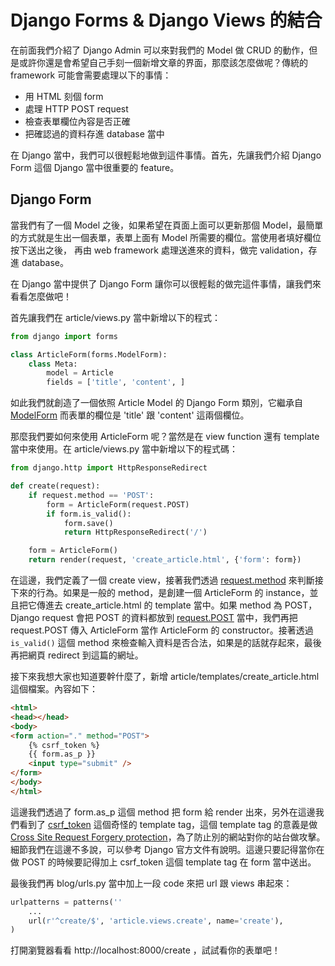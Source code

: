 # Django Forms & Django Views 的結合

在前面我們介紹了 Django Admin 可以來對我們的 Model 做 CRUD 的動作，但是或許你還是會希望自己手刻一個新增文章的界面，那麼該怎麼做呢？傳統的 framework 可能會需要處理以下的事情：

* 用 HTML 刻個 form
* 處理 HTTP POST request
* 檢查表單欄位內容是否正確
* 把確認過的資料存進 database 當中

在 Django 當中，我們可以很輕鬆地做到這件事情。首先，先讓我們介紹 Django Form 這個 Django 當中很重要的 feature。

## Django Form

當我們有了一個 Model 之後，如果希望在頁面上面可以更新那個 Model，最簡單的方式就是生出一個表單，表單上面有 Model 所需要的欄位。當使用者填好欄位按下送出之後，
再由 web framework 處理送進來的資料，做完 validation，存進 database。

在 Django 當中提供了 Django Form 讓你可以很輕鬆的做完這件事情，讓我們來看看怎麼做吧！

首先讓我們在 article/views.py 當中新增以下的程式：

```python
from django import forms

class ArticleForm(forms.ModelForm):
    class Meta:
        model = Article
        fields = ['title', 'content', ]
```

如此我們就創造了一個依照 Article Model 的 Django Form 類別，它繼承自 [ModelForm](https://docs.djangoproject.com/en/dev/topics/forms/modelforms/) 而表單的欄位是 'title' 跟 'content' 這兩個欄位。

那麼我們要如何來使用 ArticleForm 呢？當然是在 view function 還有 template 當中來使用。在 article/views.py 當中新增以下的程式碼：

```python
from django.http import HttpResponseRedirect

def create(request):
    if request.method == 'POST':
        form = ArticleForm(request.POST)
        if form.is_valid():
            form.save()
            return HttpResponseRedirect('/')

    form = ArticleForm()
    return render(request, 'create_article.html', {'form': form})
```

在這邊，我們定義了一個 create view，接著我們透過 [request.method](https://docs.djangoproject.com/en/dev/ref/request-response/#django.http.HttpRequest.method) 來判斷接下來的行為。如果是一般的 method，是創建一個 ArticleForm 的 instance，並且把它傳進去 create_article.html 的 template 當中。如果 method 為 POST，Django request 會把 POST 的資料都放到 [request.POST](https://docs.djangoproject.com/en/dev/ref/request-response/#django.http.HttpRequest.POST) 當中，我們再把 request.POST 傳入 ArticleForm 當作 ArticleForm 的 constructor。接著透過 ```is_valid()``` 這個 method 來檢查輸入資料是否合法，如果是的話就存起來，最後再把網頁 redirect 到這篇的網址。

接下來我想大家也知道要幹什麼了，新增 article/templates/create_article.html 這個檔案。內容如下：

```html
<html>
<head></head>
<body>
<form action="." method="POST">
    {% csrf_token %}
    {{ form.as_p }}
    <input type="submit" />
</form>
</body>
</html>
```

這邊我們透過了 form.as_p 這個 method 把 form 給 render 出來，另外在這邊我們看到了 [csrf_token](https://docs.djangoproject.com/en/dev/ref/templates/builtins/#std:templatetag-csrf_token) 這個奇怪的 template tag，這個 template tag 的意義是做 [Cross Site Request Forgery protection](https://docs.djangoproject.com/en/dev/ref/contrib/csrf/)，為了防止別的網站對你的站台做攻擊。細節我們在這邊不多說，可以參考 Django 官方文件有說明。這邊只要記得當你在做 POST 的時候要記得加上 csrf_token 這個 template tag 在 form 當中送出。

最後我們再 blog/urls.py 當中加上一段 code 來把 url 跟 views 串起來：

```python
urlpatterns = patterns(''
    ...
    url(r'^create/$', 'article.views.create', name='create'),
)
```

打開瀏覽器看看 http://localhost:8000/create ，試試看你的表單吧！

